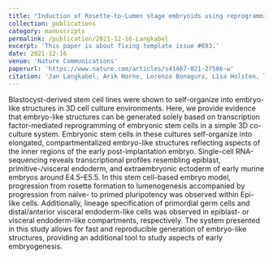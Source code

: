 ```yaml
---
title: "Induction of Rosette-to-Lumen stage embryoids using reprogramming paradigms in ESCs"
collection: publications
category: manuscripts
permalink: /publication/2021-12-16-Langkabel
excerpt: 'This paper is about fixing template issue #693.'
date: 2021-12-16
venue: 'Nature Communications'
paperurl: 'https://www.nature.com/articles/s41467-021-27586-w'
citation: 'Jan Langkabel, Arik Horne, Lorenzo Bonaguro, Lisa Holsten, Tatiana Hesse, Alexej Knaus, Yannick Riedel, Matthias Becker, Kristian Händler, Tarek Elmzzahi, Kevin Bassler, Nico Reusch, Leon Harootoonovtch Yeghiazarian, Tal Pecht, Adem Saglam, Thomas Ulas, Anna C Aschenbrenner, Franziska Kaiser, Caroline Kubaczka, Joachim L Schultze, Hubert Schorle. (2021). &quot;Induction of Rosette-to-Lumen stage embryoids using reprogramming paradigms in ESCs; <i>Nature Communications</i>. 13'
---
```


Blastocyst-derived stem cell lines were shown to self-organize into embryo-like structures in 3D cell culture environments. Here, we provide evidence that embryo-like structures can be generated solely based on transcription factor-mediated reprogramming of embryonic stem cells in a simple 3D co-culture system. Embryonic stem cells in these cultures self-organize into elongated, compartmentalized embryo-like structures reflecting aspects of the inner regions of the early post-implantation embryo. Single-cell RNA-sequencing reveals transcriptional profiles resembling epiblast, primitive-/visceral endoderm, and extraembryonic ectoderm of early murine embryos around E4.5–E5.5. In this stem cell-based embryo model, progression from rosette formation to lumenogenesis accompanied by progression from naïve- to primed pluripotency was observed within Epi-like cells. Additionally, lineage specification of primordial germ cells and distal/anterior visceral endoderm-like cells was observed in epiblast- or visceral endoderm-like compartments, respectively. The system presented in this study allows for fast and reproducible generation of embryo-like structures, providing an additional tool to study aspects of early embryogenesis.